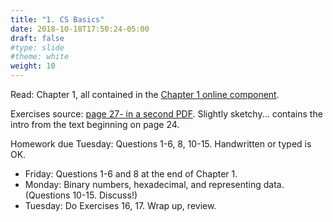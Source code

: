 ```yaml
---
title: "1. CS Basics"
date: 2018-10-18T17:50:24-05:00
draft: false
#type: slide
#theme: white
weight: 10
---
```


Read:  Chapter 1, all contained in the [Chapter 1 online component](http://skylit.com/javamethods2/JM-Chapter01-www.pdf).

Exercises source: [page 27- in a second
PDF](https://hhapcomputerscience.files.wordpress.com/2015/09/front-matterchapters-1-3.pdf). Slightly
sketchy... contains the intro from the text beginning on page 24.

Homework due Tuesday: Questions 1-6, 8, 10-15. Handwritten or typed is OK.

   + Friday: Questions 1-6 and 8 at the end of Chapter 1.
   + Monday: Binary numbers, hexadecimal, and representing
     data. (Questions 10-15. Discuss!)
   + Tuesday: Do Exercises 16, 17. Wrap up, review.

